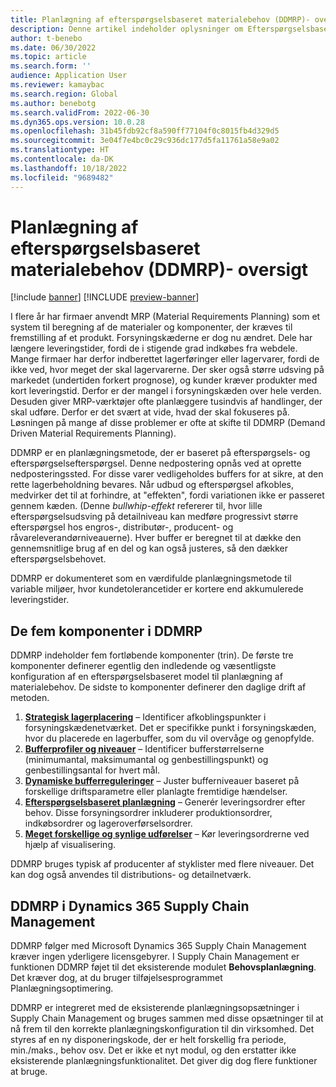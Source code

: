 ```yaml
---
title: Planlægning af efterspørgselsbaseret materialebehov (DDMRP)- oversigt
description: Denne artikel indeholder oplysninger om Efterspørgselsbaseret materialebehovsplanlægning (DDMRP), en planlægningsmetode, der er baseret på deling af udbud og efterspørgsel.
author: t-benebo
ms.date: 06/30/2022
ms.topic: article
ms.search.form: ''
audience: Application User
ms.reviewer: kamaybac
ms.search.region: Global
ms.author: benebotg
ms.search.validFrom: 2022-06-30
ms.dyn365.ops.version: 10.0.28
ms.openlocfilehash: 31b45fdb92cf8a590ff77104f0c8015fb4d329d5
ms.sourcegitcommit: 3e04f7e4bc0c29c936dc177d5fa11761a58e9a02
ms.translationtype: HT
ms.contentlocale: da-DK
ms.lasthandoff: 10/18/2022
ms.locfileid: "9689482"
---
```

# <a name="demand-driven-material-requirements-planning-ddmrp-overview"></a>Planlægning af efterspørgselsbaseret materialebehov (DDMRP)- oversigt

[!include [banner](../../includes/banner.md)]
[!INCLUDE [preview-banner](../../includes/preview-banner.md)]
<!-- KFM: Preview until further notice -->

I flere år har firmaer anvendt MRP (Material Requirements Planning) som et system til beregning af de materialer og komponenter, der kræves til fremstilling af et produkt. Forsyningskæderne er dog nu ændret. Dele har længere leveringstider, fordi de i stigende grad indkøbes fra webdele. Mange firmaer har derfor indberettet lagerføringer eller lagervarer, fordi de ikke ved, hvor meget der skal lagervarerne. Der sker også større udsving på markedet (undertiden forkert prognose), og kunder kræver produkter med kort leveringstid. Derfor er der mangel i forsyningskæden over hele verden. Desuden giver MRP-værktøjer ofte planlæggere tusindvis af handlinger, der skal udføre. Derfor er det svært at vide, hvad der skal fokuseres på. Løsningen på mange af disse problemer er ofte at skifte til DDMRP (Demand Driven Material Requirements Planning).

DDMRP er en planlægningsmetode, der er baseret på efterspørgsels- og efterspørgselsefterspørgsel. Denne nedpostering opnås ved at oprette nedposteringssted. For disse varer vedligeholdes buffers for at sikre, at den rette lagerbeholdning bevares. Når udbud og efterspørgsel afkobles, medvirker det til at forhindre, at "effekten", fordi variationen ikke er passeret gennem kæden. (Denne *bullwhip-effekt* refererer til, hvor lille efterspørgselsudsving på detailniveau kan medføre progressivt større efterspørgsel hos engros-, distributør-, producent- og råvareleverandørniveauerne). Hver buffer er beregnet til at dække den gennemsnitlige brug af en del og kan også justeres, så den dækker efterspørgselsbehovet.

DDMRP er dokumenteret som en værdifulde planlægningsmetode til variable miljøer, hvor kundetolerancetider er kortere end akkumulerede leveringstider.

## <a name="the-five-components-of-ddmrp"></a>De fem komponenter i DDMRP

DDMRP indeholder fem fortløbende komponenter (trin). De første tre komponenter definerer egentlig den indledende og væsentligste konfiguration af en efterspørgselsbaseret model til planlægning af materialebehov. De sidste to komponenter definerer den daglige drift af metoden.

1. **[Strategisk lagerplacering](ddmrp-inventory-positioning.md)** – Identificer afkoblingspunkter i forsyningskædenetværket. Det er specifikke punkt i forsyningskæden, hvor du placerede en lagerbuffer, som du vil overvåge og genopfylde.
2. **[Bufferprofiler og niveauer](ddmrp-buffer-profile-and-levels.md)** – Identificer bufferstørrelserne (minimumantal, maksimumantal og genbestillingspunkt) og genbestillingsantal for hvert mål.
3. **[Dynamiske bufferreguleringer](ddmrp-buffer-profile-and-levels.md#dynamic-adjustments)** – Juster bufferniveauer baseret på forskellige driftsparametre eller planlagte fremtidige hændelser.
4. **[Efterspørgselsbaseret planlægning](ddmrp-planning.md)** – Generér leveringsordrer efter behov. Disse forsyningsordrer inkluderer produktionsordrer, indkøbsordrer og lageroverførselsordrer.
5. **[Meget forskellige og synlige udførelser](ddmrp-visual-and-collaborative-execution.md)** – Kør leveringsordrerne ved hjælp af visualisering.

DDMRP bruges typisk af producenter af styklister med flere niveauer. Det kan dog også anvendes til distributions- og detailnetværk.

## <a name="ddmrp-in-dynamics-365-supply-chain-management"></a>DDMRP i Dynamics 365 Supply Chain Management

DDMRP følger med Microsoft Dynamics 365 Supply Chain Management kræver ingen yderligere licensgebyrer. I Supply Chain Management er funktionen DDMRP føjet til det eksisterende modulet **Behovsplanlægning**. Det kræver dog, at du bruger tilføjelsesprogrammet Planlægningsoptimering. 

DDMRP er integreret med de eksisterende planlægningsopsætninger i Supply Chain Management og bruges sammen med disse opsætninger til at nå frem til den korrekte planlægningskonfiguration til din virksomhed. Det styres af en ny disponeringskode, der er helt forskellig fra periode, min./maks., behov osv. Det er ikke et nyt modul, og den erstatter ikke eksisterende planlægningsfunktionalitet. Det giver dig dog flere funktioner at bruge.

